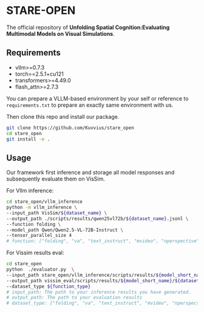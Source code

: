
# STARE-OPEN

The official repository of **Unfolding Spatial Cognition:Evaluating Multimodal Models on Visual Simulations**.

## Requirements

* vllm>=0.7.3
* torch==2.5.1+cu121
* transformers>=4.49.0
* flash_attn>=2.7.3

You can prepare a VLLM-based environment by your self or reference to `requirements.txt` to prepare an exactly same environment with us.

Then clone this repo and install our package.

```bash
git clone https://github.com/Kuvvius/stare_open
cd stare_open
git install -e .
```

## Usage

Our framework first inference and storage all model responses and subsequently evaluate them on VisSim.

For Vllm inference:
```bash
cd stare_open/vllm_inference
python -m vllm_inference \
--input_path VisSim/${dataset_name} \
--output_path ./scripts/results/qwen25vl72b/${dataset_name}.jsonl \
--function folding \
--model_path Qwen/Qwen2.5-VL-72B-Instruct \
--tensor_parallel_size 4 
# function: ["folding", "va", "text_instruct", "mvideo", "nperspective"] The evaluation type of VisSim, depends on dataset.
```

For Vissim results eval:

```bash
cd stare_open
python  ./evaluator.py  \
--input_path stare_open/vllm_inference/scripts/results/${model_short_name}/${dataset_name}.jsonl \
--output_path vissim_eval/scripts/results/${model_short_name}/${dataset_name}.json \
--dataset_type ${function_type} 
# input_path: The path to your inference results you have generated.
# output_path: The path to your evaluation results
# dataset_type: ["folding", "va", "text_instruct", "mvideo", "nperspective"] same as "function" mentioned above.
```
